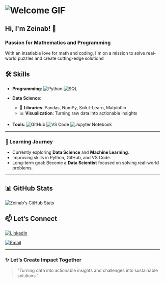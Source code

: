 # ![Welcome GIF](https://media.giphy.com/media/3o7btPCcdNniyf0ArS/giphy.gif)  

## Hi, I'm Zeinab! 👋

### Passion for Mathematics and Programming

With an insatiable love for math and coding, I'm on a mission to solve real-world
puzzles and create cutting-edge solutions!

## 🛠 Skills

- **Programming**:
  ![Python](https://img.shields.io/badge/-Python-3776AB?logo=python&logoColor=white)
  ![SQL](https://img.shields.io/badge/-SQL-336791?logo=microsoft-sql-server&logoColor=white)

- **Data Science**:
  - 🧮 **Libraries**: Pandas, NumPy, Scikit-Learn, Matplotlib
  - 📊 **Visualization**: Turning raw data into actionable insights

- **Tools**:
  ![GitHub](https://img.shields.io/badge/-GitHub-181717?logo=github)
  ![VS Code](https://img.shields.io/badge/-VS_Code-007ACC?logo=visual-studio-code)
  ![Jupyter Notebook](https://img.shields.io/badge/-Jupyter-F37626?logo=jupyter&logoColor=white)

---

### 🌱 Learning Journey

- Currently exploring **Data Science** and **Machine Learning**.
- Improving skills in Python, GitHub, and VS Code.
- Long-term goal: Become a **Data Scientist** focused on solving real-world problems.

---

## 📊 GitHub Stats

![Zeinab's GitHub Stats](https://github-readme-stats.vercel.app/api?username=zeinab15&show_icons=true&theme=radical)

## 📫 Let’s Connect

[![LinkedIn](https://img.shields.io/badge/-LinkedIn-0077B5?logo=linkedin&logoColor=white)](https://www.linkedin.com/in/zeinab-mohmmed)

[![Email](https://img.shields.io/badge/-Email-D14836?logo=gmail&logoColor=white)](mailto:zeinbwahid98@gmail.com)

</div>

</div>

---

### ✨ Let’s Create Impact Together

> "Turning data into actionable insights and challenges into sustainable solutions."
